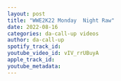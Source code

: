 ```yaml
---
layout: post
title: "WWE2K22 Monday  Night Raw"
date: 2022-08-16
categories: da-call-up videos
author: da-call-up
spotify_track_id: 
youtube_video_id: vIV_rrUBuyA
apple_track_id: 
youtube_metadata: 
---
```

